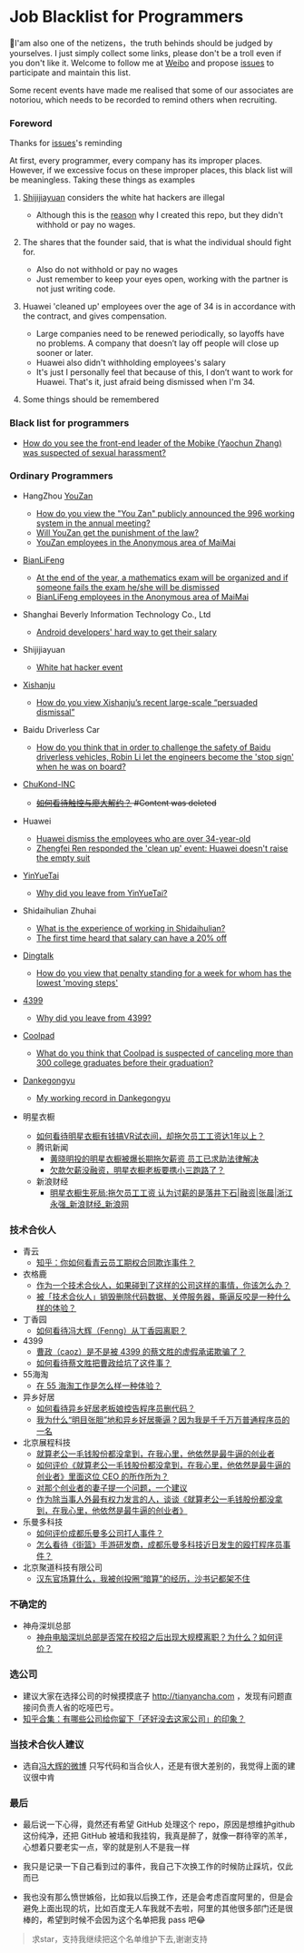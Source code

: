 # Job Blacklist for Programmers

:snail:I'am also one of the netizens，the truth behinds should be judged by yourselves. I just simply collect some links, please don't be a troll even if you don't like it. Welcome to follow me at [Weibo](http://weibo.com/woniuppp) and propose [issues](https://github.com/shengxinjing/programmer-job-blacklist/issues) to participate and maintain this list.


Some recent events have made me realised that some of our associates are notoriou, which needs to be recorded to remind others when recruiting.



### Foreword

Thanks for [issues](https://github.com/shengxinjing/programmer-job-blacklist/issues/20)'s reminding

At first, every programmer, every company has its improper places. However, if we excessive focus on these improper places, this black list will be meaningless. Taking these things as examples

1. [Shijijiayuan](http://www.jiayuan.com/) considers the white hat hackers are illegal
    * Although this is the [reason](https://www.zhihu.com/question/47775182) why I created this repo, but they didn't withhold or pay no wages.

2. The shares that the founder said, that is what the individual should fight for.
    * Also do not withhold or pay no wages
    * Just remember to keep your eyes open, working with the partner is not just writing code.
3. Huawei 'cleaned up' employees over the age of 34 is in accordance with the contract, and gives compensation.
    * Large companies need to be renewed periodically, so layoffs have no problems. A company that doesn’t lay off people will close up sooner or later.
    * Huawei also didn't withholding employees's salary
    * It's just I personally feel that because of this, I don’t want to work for Huawei. That's it, just afraid being dismissed when I'm 34.
4. Some things should be remembered




### Black list for programmers
* [How do you see the front-end leader of the Mobike (Yaochun Zhang) was suspected of sexual harassment?](https://www.zhihu.com/question/289146339?from=groupmessage&isappinstalled=0&utm_medium=social&utm_oi=581028265741783040&utm_source=wechat_session)

### Ordinary Programmers

* HangZhou [YouZan](https://www.youzan.com/)
    - [How do you view the "You Zan" publicly announced the 996 working system in the annual meeting?](https://www.zhihu.com/question/309428750)
    - [Will YouZan get the punishment of the law?](https://www.zhihu.com/question/310419862)
    - [YouZan employees in the Anonymous area of MaiMai](https://maimai.cn/web/gossip_detail?encode_id=eyJ0eXAiOiJKV1QiLCJhbGciOiJIUzI1NiJ9.eyJpZCI6MTk2MDc3MzAsImlhdCI6MTU0ODY1NDIxOX0.JSAyjakN-V_ZBQfjKxOl3MZKBcV7uLHyPZ1N-1mKXJI)
* [BianLiFeng](https://www.bianlifeng.com/)
    - [At the end of the year, a mathematics exam will be organized and if someone fails the exam he/she will be dismissed](https://zhuanlan.zhihu.com/p/55856617)
    - [BianLiFeng employees in the Anonymous area of MaiMai](https://maimai.cn/web/gossip_detail?encode_id=eyJ0eXAiOiJKV1QiLCJhbGciOiJIUzI1NiJ9.eyJpZCI6MTk3MzA4MjAsImlhdCI6MTU0ODY1NDI3OH0.UwkUFUh0wXgox30vxMCYyiRZW1dhzgWZKExIC6PT0V4)

* Shanghai Beverly Information Technology Co., Ltd
    - [Android developers' hard way to get their salary](https://juejin.im/post/59bb3de35188257e7a427a6d)
* Shijijiayuan
    - [White hat hacker event](https://www.zhihu.com/question/47775182)
* [Xishanju](https://www.xishanju.com/)
    - [How do you view Xishanju’s recent large-scale “persuaded dismissal”](https://www.zhihu.com/question/40739038)

* Baidu Driverless Car
    - [How do you think that in order to challenge the safety of Baidu driverless vehicles, Robin Li let the engineers become the 'stop sign' when he was on board?](https://www.zhihu.com/question/52768740?sort=created)
* [ChuKond-INC](http://www.chukong-inc.com/)
    - ~~[如何看待触控与廖大解约？](https://www.zhihu.com/question/55756584/answer/146106517) #Content was deleted~~
* Huawei
    - [Huawei dismiss the employees who are over 34-year-old](https://www.zhihu.com/question/55618811)
    - [Zhengfei Ren responded the 'clean up' event: Huawei doesn't raise the empty suit](http://www.williamlong.info/archives/4894.html)
* [YinYueTai](http://www.yinyuetai.com/)
    - [Why did you leave from YinYueTai?](https://www.zhihu.com/question/22461542)
* Shidaihulian Zhuhai
    - [What is the experience of working in Shidaihulian?](https://www.zhihu.com/question/54987066)
    - [The first time heard that salary can have a 20% off](https://www.v2ex.com/t/348047#reply50)
* [Dingtalk](https://www.dingtalk.com/)
    - [How do you view that penalty standing for a week for whom has the lowest 'moving steps'](https://www.zhihu.com/question/57732499)
* [4399](http://my.4399.com/joinus/index.html)
    - [Why did you leave from 4399?](https://www.zhihu.com/question/22048775)
* [Coolpad](https://coolpad.us/)
    - [What do you think that Coolpad is suspected of canceling more than 300 college graduates before their graduation?](https://www.zhihu.com/question/59878776)  
* [Dankegongyu](https://www.dankegongyu.com/)
    - [My working record in Dankegongyu](https://zhuanlan.zhihu.com/p/27831054)
* 明星衣橱
    - [如何看待明星衣橱有钱搞VR试衣间，却拖欠员工工资达1年以上？](https://maimai.cn/article/topic?id=21179)
    - 腾讯新闻
        - [黄晓明投的明星衣橱被爆长期拖欠薪资 员工已求助法律解决](https://xw.qq.com/tech/20170904089402/TEC2017090408940200)
        - [欠款欠薪没融资，明星衣橱老板要携小三跑路了？](https://xw.qq.com/cmsid/20170906A02KJP00)
    - 新浪财经
        - [明星衣橱生死局:拖欠员工工资 认为讨薪的是落井下石|融资|张晨|浙江永强_新浪财经_新浪网](http://finance.sina.com.cn/chanjing/gsnews/2017-09-26/doc-ifymenmt6937590.shtml)


### 技术合伙人

* 青云
    - [知乎：你如何看青云员工期权合同欺诈事件？](https://www.zhihu.com/question/47442360)
* 衣格鹿
    - [作为一个技术合伙人，如果碰到了这样的公司这样的事情，你该怎么办？](https://www.zhihu.com/question/38295860/answer/75732778)
    - [被「技术合伙人」销毁删除代码数据、关停服务器，撕逼反咬是一种什么样的体验？](https://www.zhihu.com/question/38333196/answer/75901815)
* 丁香园
    - [如何看待冯大辉（Fenng）从丁香园离职？](https://www.zhihu.com/question/48607258)
* 4399
    - [曹政（caoz）是不是被 4399 的蔡文胜的虚假承诺欺骗了？](https://www.zhihu.com/question/23552172)
    - [如何看待蔡文胜把曹政给坑了这件事？](https://www.zhihu.com/question/23554339)
* 55海淘
    - [在 55 海淘工作是怎么样一种体验？](https://www.zhihu.com/question/43651618)
* 异乡好居
    - [如何看待异乡好居老板娘控告程序员删代码？](https://www.zhihu.com/question/46294596)
    - [我为什么“明目张胆”地和异乡好居撕逼？因为我是千千万万普通程序员的一名](https://zhuanlan.zhihu.com/p/20907546)
* 北京展程科技
    - [就算老公一毛钱股份都没拿到，在我心里，他依然是最牛逼的创业者](http://mp.weixin.qq.com/s/C5aDa0pzoUGk6_4q-qKCaQ)
    - [如何评价《就算老公一毛钱股份都没拿到，在我心里，他依然是最牛逼的创业者》里面这位 CEO 的所作所为？](https://www.zhihu.com/question/56175498)
    - [对那个创业者的妻子提一个问题，一个建议](https://mp.weixin.qq.com/s?__biz=MzA3MjA4MDI5OQ==&mid=2651728497&idx=1&sn=4a44f4da1c8450aafdd59608d1ccfe97&key=ffe67a077c969a8bcd4e189116725132332291db2178c0be737bc6ebbe76b14b33eeeb9feb29c85e37e04b8914fc96f0b3df454d6d557560d886a43cbd6c43fbc9beade7732f6df78c8485a2f7d01aaf&ascene=0&uin=MTA1MTg0NzQ0MA%3D%3D&devicetype=iMac+MacBookPro8%2C1+OSX+OSX+10.11.6+build(15G1217)&version=12010210&nettype=WIFI&fontScale=100&pass_ticket=s6mb9CuZGxkN8n8xyrkfgTaSA%2FlrAhiGOafJkPjKj5Hy0YaGkmuwxc5%2B1DGanVEN)
    - [作为除当事人外最有权力发言的人，谈谈《就算老公一毛钱股份都没拿到，在我心里，他依然是最牛逼的创业者》](https://mp.weixin.qq.com/s?__biz=MzUyMDAwOTUwMA==&mid=2247483654&idx=1&sn=9694290fbec136b4db8ca96aaaae1610&key=ce5474c1928dba09e4eff02c16454389d8599a9d326d5d4afb783846e1c1734b3712a9ae998194fa10745212d2542b2ecd067168a2b7b09826236d58b0930a59c0f525fc54e3aed6903ac50943b387d6&ascene=0&uin=MTA1MTg0NzQ0MA%3D%3D&devicetype=iMac+MacBookPro8%2C1+OSX+OSX+10.11.6+build(15G1217)&version=12010210&nettype=WIFI&fontScale=100&pass_ticket=s6mb9CuZGxkN8n8xyrkfgTaSA%2FlrAhiGOafJkPjKj5Hy0YaGkmuwxc5%2B1DGanVEN)
* 乐曼多科技
    - [如何评价成都乐曼多公司打人事件？](https://www.zhihu.com/question/56707020)
    - [怎么看待《街篮》手游研发商，成都乐曼多科技近日发生的殴打程序员事件？](https://www.zhihu.com/question/56705233)
* 北京聚道科技有限公司
    - [汉东官场算什么，我被创投圈“暗算”的经历，沙书记都架不住](http://weibo.com/ttarticle/p/show?id=2309404098747628943708)

### 不确定的
* 神舟深圳总部
    - [神舟电脑深圳总部是否常在校招之后出现大规模离职？为什么？如何评价？](http://www.zhihu.com/question/49016853?utm_source=qq&utm_medium=social)


### 选公司

* 建议大家在选择公司的时候摸摸底子 http://tianyancha.com ，发现有问题直接问负责人省的吃哑巴亏。
* [知乎合集：有哪些公司给你留下「还好没去这家公司」的印象？](https://www.zhihu.com/question/38718862)


### 当技术合伙人建议
* 选自[冯大辉的微博](http://weibo.com/1577826897/EwLWXoxtG) 只写代码和当合伙人，还是有很大差别的，我觉得上面的建议很中肯


### 最后

* 最后说一下心得，竟然还有希望 GitHub 处理这个 repo，原因是想维护github这份纯净，还把 GitHub 被墙和我挂钩，我真是醉了，就像一群待宰的羔羊，心想着只要老实一点，宰的就是别人不是我一样

* 我只是记录一下自己看到过的事件，我自己下次换工作的时候防止踩坑，仅此而已
* 我也没有那么愤世嫉俗，比如我以后换工作，还是会考虑百度阿里的，但是会避免上面出现的坑，比如百度无人车我就不去啦，阿里的其他很多部门还是很棒的，希望到时候不会因为这个名单把我 pass 吧:joy:

> 求star，支持我继续把这个名单维护下去,谢谢支持
